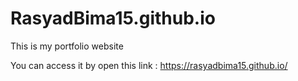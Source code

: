 # RasyadBima15.github.io
This is my portfolio website

You can access it by open this link : <a href="https://rasyadbima15.github.io/" target="_blank">https://rasyadbima15.github.io/</a>
